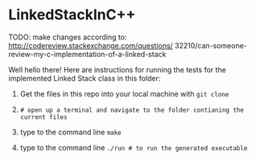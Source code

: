  LinkedStackInC++
================

TODO: make changes according to: http://codereview.stackexchange.com/questions/
32210/can-someone-review-my-c-implementation-of-a-linked-stack

Well hello there! Here are instructions for running the tests for the implemented Linked Stack class in this folder:

1. Get the files in this repo into your local machine with ```git clone```

2. ```# open up a terminal and navigate to the folder contianing the current files```

3. type to the command line ```make```

4. type to the command line ```./run # to run the generated executable```